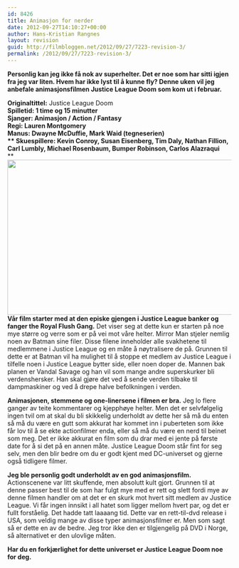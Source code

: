 ```yaml
---
id: 8426
title: Animasjon for nerder
date: 2012-09-27T14:10:27+00:00
author: Hans-Kristian Rangnes
layout: revision
guid: http://filmbloggen.net/2012/09/27/7223-revision-3/
permalink: /2012/09/27/7223-revision-3/
---
```

**Personlig kan jeg ikke få nok av superhelter. Det er noe som har sitti igjen fra jeg var liten. Hvem har ikke lyst til å kunne fly? Denne uken vil jeg anbefale animasjonsfilmen Justice League Doom som kom ut i februar.**<!--more-->

**Originaltittel:** Justice League Doom  
**Spilletid: **1 time og 15 minutter  
**Sjanger:** Animasjon / Action / Fantasy  
**Regi:** Lauren Montgomery  
**Manus:** Dwayne McDuffie, Mark Waid (tegneserien)**  
** **Skuespillere:** Kevin Conroy, Susan Eisenberg, Tim Daly, Nathan Fillion, Carl Lumbly, Michael Rosenbaum, Bumper Robinson, Carlos Alazraqui**  
** <a href="http://filmbloggen.net/2012/09/27/animasjon-for-nerder/110927-jld_10/" rel="attachment wp-att-7224"><img class="alignnone size-large wp-image-7224" src="http://filmbloggen.net/wp-content/uploads//2012/09/110927-JLD_10-620x348.jpg" alt="" width="620" height="348" /></a>  
**Vår film starter med at den episke gjengen i Justice League banker og fanger the Royal Flush Gang.** Det viser seg at dette kun er starten på noe mye større og verre som er på vei mot våre helter. Mirror Man stjeler nemlig noen av Batman sine filer. Disse filene inneholder alle svakhetene til medlemmene i Justice League og en måte å nøytralisere de på. Grunnen til dette er at Batman vil ha mulighet til å stoppe et medlem av Justice League i tilfelle noen i Justice League bytter side, eller noen doper de. Mannen bak planen er Vandal Savage og han vil som mange andre superskurker bli verdenshersker. Han skal gjøre det ved å sende verden tilbake til dampmaskiner og ved å drepe halve befolkningen i verden.

**Animasjonen, stemmene og one-linersene i filmen er bra.** Jeg lo flere ganger av teite kommentarer og kjepphøye helter. Men det er selvfølgelig ingen tvil om at skal du bli skikkelig underholdt av dette her så må du enten så må du være en gutt som akkurat har kommet inn i puberteten som ikke får lov til å se ekte actionfilmer enda, eller så må du være en nerd til beinet som meg. Det er ikke akkurat en film som du drar med ei jente på første date for å si det på en annen måte. Justice League Doom står fint for seg selv, men den blir bedre om du er godt kjent med DC-universet og gjerne også tidligere filmer.

**Jeg ble personlig godt underholdt av en god animasjonsfilm.** Actionscenene var litt skuffende, men absolutt kult gjort. Grunnen til at denne passer best til de som har fulgt mye med er rett og slett fordi mye av denne filmen handler om at det er en skurk mot hvert sitt medlem av Justice League. Vi får ingen innsikt i all hatet som ligger mellom hvert par, og det er fullt forståelig. Det hadde tatt laaaang tid. Dette var en rett-til-dvd release i USA, som veldig mange av disse typer animasjonsfilmer er. Men som sagt så er dette en av de bedre. Jeg tror ikke den er tilgjengelig på DVD i Norge, så alternativet er den ulovlige måten.

**Har du en forkjærlighet for dette universet er Justice League Doom noe for deg.**

<div class="video-shortcode">
</div>
